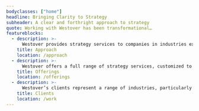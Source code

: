 ```yaml
---
bodyclasses: ["home"]
headline: Bringing Clarity to Strategy
subheader: A clear and forthright approach to strategy
quote: Working with Westover has been transformational…
featureblocks:
  - description: >-
      Westover provides strategy services to companies in industries experiencing disruption.
    title: Approach
    location: /approach
  - description: >-
      Westover offers a full range of strategy services, customized to client needs and resources.
    title: Offerings
    location: /offerings
  - description: >-
      Westover’s clients represent a range of industries, particularly financial services, but also healthcare, museums and others.
    title: Clients
    location: /work
---
```

